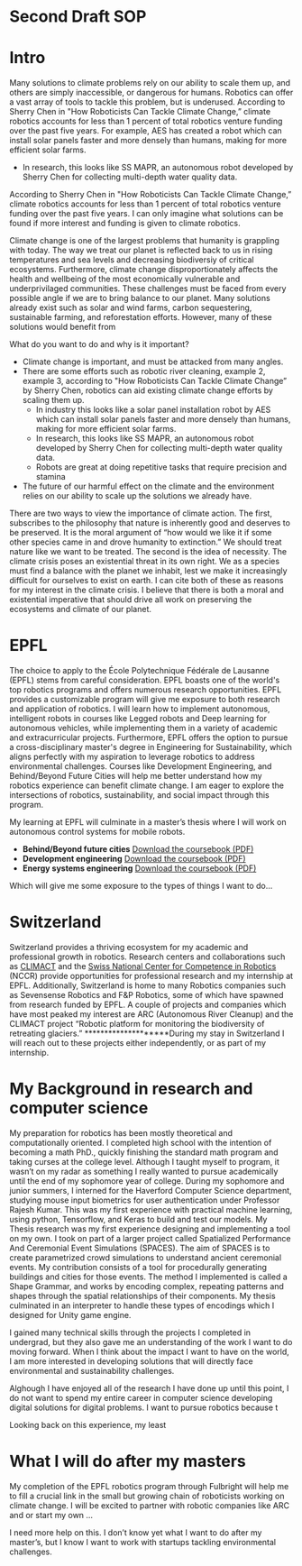 # Second Draft SOP

# Intro

Many solutions to climate problems rely on our ability to scale them up, and others are simply inaccessible, or dangerous for humans. Robotics can offer a vast array of tools to tackle this problem, but is underused. According to Sherry Chen in "How Roboticists Can Tackle Climate Change,” climate robotics accounts for less than 1 percent of total robotics venture funding over the past five years. For example, AES has created a robot which can install solar panels faster and more densely than humans, making for more efficient solar farms. 

- In research, this looks like SS MAPR, an autonomous robot developed by Sherry Chen for collecting multi-depth water quality data.

According to Sherry Chen in "How Roboticists Can Tackle Climate Change,” climate robotics accounts for less than 1 percent of total robotics venture funding over the past five years. I can only imagine what solutions can be found if more interest and funding is given to climate robotics.

Climate change is one of the largest problems that humanity is grappling with today. The way we treat our planet is reflected back to us in rising temperatures and sea levels and decreasing biodiversiy of critical ecosystems. Furthermore, climate change disproportionately affects the health and wellbeing of the most economically vulnerable and underprivilaged communities. These challenges must be faced from every possible angle if we are to bring balance to our planet. Many solutions already exist such as solar and wind farms, carbon sequestering, sustainable farming, and reforestation efforts. However, many of these solutions would benefit from 

What do you want to do and why is it important?

- Climate change is important, and must be attacked from many angles.
- There are some efforts such as robotic river cleaning, example 2, example 3, according to "How Roboticists Can Tackle Climate Change” by Sherry Chen, robotics can aid existing climate change efforts by scaling them up.
    - In industry this looks like a solar panel installation robot by AES which can install solar panels faster and more densely than humans, making for more efficient solar farms.
    - In research, this looks like SS MAPR, an autonomous robot developed by Sherry Chen for collecting multi-depth water quality data.
    - Robots are great at doing repetitive tasks that require precision and stamina
- The future of our harmful effect on the climate and the environment relies on our ability to scale up the solutions we already have.

There are two ways to view the importance of climate action. The first, subscribes to the philosophy that nature is inherently good and deserves to be preserved. It is the moral argument of “how would we like it if some other species came in and drove humanity to extinction.” We should treat nature like we want to be treated. The second is the idea of necessity. The climate crisis poses an existential threat in its own right. We as a species must find a balance with the planet we inhabit, lest we make it increasingly difficult for ourselves to exist on earth. I can cite both of these as reasons for my interest in the climate crisis. I believe that there is both a moral and existential imperative that should drive all work on preserving the ecosystems and climate of our planet. 

# EPFL

The choice to apply to the École Polytechnique Fédérale de Lausanne (EPFL) stems from careful consideration. EPFL boasts one of the world's top robotics programs and offers numerous research opportunities. EPFL provides a customizable program will give me exposure to both research and application of robotics. I will learn how to implement autonomous, intelligent robots in courses like Legged robots and Deep learning for autonomous vehicles, while implementing them in a variety of academic and extracurricular projects. Furthermore, EPFL offers the option to pursue a cross-disciplinary master's degree in  Engineering for Sustainability, which aligns perfectly with my aspiration to leverage robotics to address environmental challenges. Courses like Development Engineering, and Behind/Beyond Future Cities will help me better understand how my robotics experience can benefit climate change. I am eager to explore the intersections of robotics, sustainability, and social impact through this program.

My learning at EPFL will culminate in a master’s thesis where I will work on autonomous control systems for mobile robots. 

- ****Behind/Beyond future cities**** [Download the coursebook (PDF)](https://isa.epfl.ch/imoniteur_ISAP/!GEDPUBLICREPORTS.pdf?ww_i_reportModel=1696552884&ww_i_reportModelXsl=1696552963&ww_i_itemplan=3176111837&ww_c_langue=en)
- ****Development engineering**** [Download the coursebook (PDF)](https://isa.epfl.ch/imoniteur_ISAP/!GEDPUBLICREPORTS.pdf?ww_i_reportModel=1696552884&ww_i_reportModelXsl=1696552963&ww_i_itemplan=3176111660&ww_c_langue=en)
- ****Energy systems engineering**** [Download the coursebook (PDF)](https://isa.epfl.ch/imoniteur_ISAP/!GEDPUBLICREPORTS.pdf?ww_i_reportModel=1696552884&ww_i_reportModelXsl=1696552963&ww_i_itemplan=3176099298&ww_c_langue=en)

Which will give me some exposure to the types of things I want to do… 

# Switzerland

Switzerland provides a thriving ecosystem for my academic and professional growth in robotics. Research centers and collaborations such as [CLIMACT](https://www.climact.ch/projects) and the [Swiss National Center for Competence in Robotics](https://nccr-robotics.ch/) (NCCR) provide opportunities for professional research and my internship at EPFL. Additionally, Switzerland is home to many Robotics companies such as Sevensense Robotics and F&P Robotics, some of which have spawned from research funded by EPFL. A couple of projects and companies which have most peaked my interest are ARC (Autonomous River Cleanup) and the CLIMACT project “Robotic platform for monitoring the biodiversity of retreating glaciers.” ********************During my stay in Switzerland I will reach out to these projects either independently, or as part of my internship. 

# My Background in research and computer science

My preparation for robotics has been mostly theoretical and computationally oriented. I completed high school with the intention of becoming a math PhD., quickly finishing the standard math program and taking curses at the college level. Although I taught myself to program, it wasn’t on my radar as something I really wanted to pursue academically until the end of my sophomore year of college. During my sophomore and junior summers, I interned for the Haverford Computer Science department, studying mouse input biometrics for user authentication under Professor Rajesh Kumar. This was my first experience with practical machine learning, using python, Tensorflow, and Keras to build and test our models. My Thesis research was my first experience designing and implementing a tool on my own. I took on part of a larger project called Spatialized Performance And Ceremonial Event Simulations (SPACES). The aim of SPACES is to create parametrized crowd simulations to understand ancient ceremonial events. My contribution consists of a tool for procedurally generating buildings and cities for those events. The method I implemented is called a Shape Grammar, and works by encoding complex, repeating patterns and shapes through the spatial relationships of their components. My thesis culminated in an interpreter to handle these types of encodings which I designed for Unity game engine.

I gained many technical skills through the projects I completed in undergrad, but they also gave me an understanding of the work I want to do moving forward. When I think about the impact I want to have on the world, I am more interested in developing solutions that will directly face environmental and sustainability challenges. 

 Alghough I have enjoyed all of the research I have done up until this point, I do not want to spend my entire career in computer science developing digital solutions for digital problems. I want to pursue robotics because t 

Looking back on this experience, my least 

# What I will do after my masters

My completion of the EPFL robotics program through Fulbright will help me to fill a crucial link in the small but growing chain of roboticists working on climate change. I will be excited to partner with robotic companies like ARC and or start my own … 

I need more help on this. I don’t know yet what I want to do after my master’s, but I know I want to work with startups tackling environmental challenges.